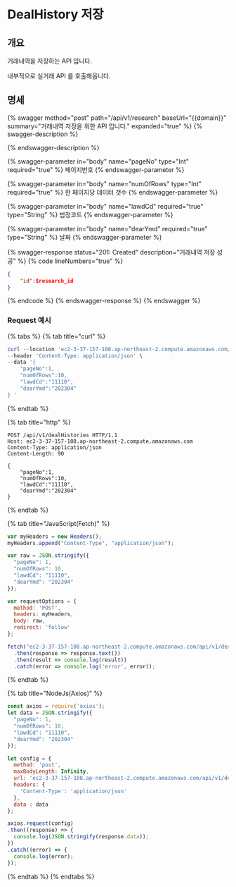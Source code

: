 # DealHistory 저장

## 개요

거래내역을 저장하는 API 입니다.

내부적으로 실거래 API 를 호출해옵니다.

## 명세

{% swagger method="post" path="/api/v1/research" baseUrl="{{domain}}" summary="거래내역 저장을 위한 API 입니다." expanded="true" %}
{% swagger-description %}

{% endswagger-description %}

{% swagger-parameter in="body" name="pageNo" type="Int" required="true" %}
페이지번호
{% endswagger-parameter %}

{% swagger-parameter in="body" name="numOfRows" type="Int" required="true" %}
한 페이지당 데이터 갯수
{% endswagger-parameter %}

{% swagger-parameter in="body" name="lawdCd" required="true" type="String" %}
법정코드
{% endswagger-parameter %}

{% swagger-parameter in="body" name="dearYmd" required="true" type="String" %}
날짜
{% endswagger-parameter %}

{% swagger-response status="201: Created" description="거래내역 저장 성공" %}
{% code lineNumbers="true" %}
```json
{
    "id":$research_id
}
```
{% endcode %}
{% endswagger-response %}
{% endswagger %}

### Request 예시

{% tabs %}
{% tab title="curl" %}
```powershell
curl --location 'ec2-3-37-157-108.ap-northeast-2.compute.amazonaws.com/api/v1/dealHistories' \
--header 'Content-Type: application/json' \
--data '{
    "pageNo":1,
    "numOfRows":10,
    "lawdCd":"11110",
    "dearYmd":"202304"
} '
```
{% endtab %}

{% tab title="http" %}
```
POST /api/v1/dealHistories HTTP/1.1
Host: ec2-3-37-157-108.ap-northeast-2.compute.amazonaws.com
Content-Type: application/json
Content-Length: 90

{
    "pageNo":1,
    "numOfRows":10,
    "lawdCd":"11110",
    "dearYmd":"202304"
} 
```
{% endtab %}

{% tab title="JavaScript(Fetch)" %}
```javascript
var myHeaders = new Headers();
myHeaders.append("Content-Type", "application/json");

var raw = JSON.stringify({
  "pageNo": 1,
  "numOfRows": 10,
  "lawdCd": "11110",
  "dearYmd": "202304"
});

var requestOptions = {
  method: 'POST',
  headers: myHeaders,
  body: raw,
  redirect: 'follow'
};

fetch("ec2-3-37-157-108.ap-northeast-2.compute.amazonaws.com/api/v1/dealHistories", requestOptions)
  .then(response => response.text())
  .then(result => console.log(result))
  .catch(error => console.log('error', error));
```
{% endtab %}

{% tab title="NodeJs(Axios)" %}
```javascript
const axios = require('axios');
let data = JSON.stringify({
  "pageNo": 1,
  "numOfRows": 10,
  "lawdCd": "11110",
  "dearYmd": "202304"
});

let config = {
  method: 'post',
  maxBodyLength: Infinity,
  url: 'ec2-3-37-157-108.ap-northeast-2.compute.amazonaws.com/api/v1/dealHistories',
  headers: { 
    'Content-Type': 'application/json'
  },
  data : data
};

axios.request(config)
.then((response) => {
  console.log(JSON.stringify(response.data));
})
.catch((error) => {
  console.log(error);
});

```
{% endtab %}
{% endtabs %}
